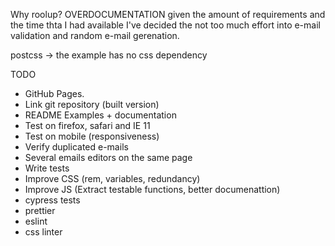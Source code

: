 Why roolup?
OVERDOCUMENTATION
given the amount of requirements and the time thta I had available I've decided the not too much effort into e-mail validation and random e-mail gerenation.

postcss -> the example has no css dependency

TODO

- ​GitHub Pages​.
- Link git repository (built version)
- README Examples + documentation
- Test on firefox, safari and IE 11
- Test on mobile (responsiveness)
- Verify duplicated e-mails
- Several emails editors on the same page
- Write tests
- Improve CSS (rem, variables, redundancy)
- Improve JS (Extract testable functions, better documenattion)
- cypress tests
- prettier
- eslint
- css linter
